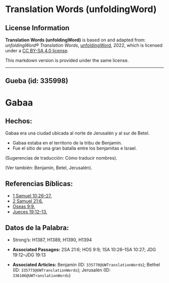 # Translation Words (unfoldingWord)

## License Information

**Translation Words (unfoldingWord)** is based on and adapted from: _unfoldingWord® Translation Words_, [unfoldingWord](https://unfoldingword.org/utw), 2022, which is licensed under a [CC BY-SA 4.0 license](https://creativecommons.org/licenses/by-sa/4.0/legalcode.en).

This markdown version is provided under the same license.



--------------------------------

## Gueba (id: 335998)

Gabaa
=====

Hechos:
-------

Gabaa era una ciudad ubicada al norte de Jerusalén y al sur de Betel.

* Gabaa estaba en el territorio de la tribu de Benjamín.
* Fue el sitio de una gran batalla entre los benjamitas e Israel.

(Sugerencias de traducción: Cómo traducir nombres).

(Ver también: Benjamín, Betel, Jerusalén).

Referencias Bíblicas:
---------------------

* [1 Samuel 10:26–27\.](https://ref.ly/1Sam10:26-1Sam10:27)
* [2 Samuel 21:6\.](https://ref.ly/2Sam21:6)
* [Oseas 9:9\.](https://ref.ly/Hos9:9)
* [Jueces 19:12–13\.](https://ref.ly/Judg19:12-Judg19:13)

Datos de la Palabra:
--------------------

* Strong’s: H1387, H1389, H1390, H1394

* **Associated Passages:** 2SA 21:6; HOS 9:9; 1SA 10:26–1SA 10:27; JDG 19:12–JDG 19:13
* **Associated Articles:** Benjamín (ID: `335770@UWTranslationWords`); Bethel (ID: `335773@UWTranslationWords`); Jerusalén (ID: `336106@UWTranslationWords`)

